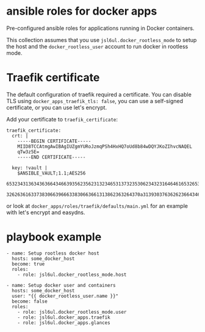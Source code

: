 # ansible roles for docker apps

Pre-configured ansible roles for applications running in Docker containers.

This collection assumes that you use `jsl6ul.docker_rootless_mode` to setup the host and
the `docker_rootless_user` account to run docker in rootless mode.


# Traefik certificate

The default configuration of traefik required a certificate. 
You can disable TLS using `docker_apps_traefik_tls: false`, you can use a self-signed certificate, or you can use let's encrypt.

Add your certificate to `traefik_certificate`:

```
traefik_certificate:
  crt: |
    -----BEGIN CERTIFICATE-----
    MIID8TCCAtmgAwIBAgIUZgmYURoJzmqPSh4HxHQ7oUd8b84wDQYJKoZIhvcNAQEL
    qTw3z5E=
    -----END CERTIFICATE-----

  key: !vault |
    $ANSIBLE_VAULT;1.1;AES256
    65323431363436366434663935623562313234653137323530623432316464616532653264376264
    3262636163373830663966633830663661313862363264370a313930376362623664346661656265
```


or look at `docker_apps/roles/traefik/defaults/main.yml` for an example with let's encrypt and easydns.


# playbook example 

```
- name: Setup rootless docker host
  hosts: some_docker_host
  become: true
  roles:
    - role: jsl6ul.docker_rootless_mode.host

- name: Setup docker user and containers
  hosts: some_docker_host
  user: "{{ docker_rootless_user.name }}"
  become: false
  roles:
    - role: jsl6ul.docker_rootless_mode.user
    - role: jsl6ul.docker_apps.traefik
    - role: jsl6ul.docker_apps.glances
```
